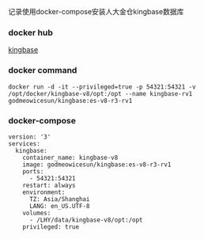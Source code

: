 记录使用docker-compose安装人大金仓kingbase数据库

### docker hub
[kingbase](https://hub.docker.com/r/godmeowicesun/kingbase)

### docker command
```
docker run -d -it --privileged=true -p 54321:54321 -v /opt/docker/kingbase-v8/opt:/opt --name kingbase-rv1 godmeowicesun/kingbase:es-v8-r3-rv1
```

### docker-compose
```
version: '3'
services:
  kingbase:
    container_name: kingbase-v8
    image: godmeowicesun/kingbase:es-v8-r3-rv1
    ports:
      - 54321:54321
    restart: always
    environment:
      TZ: Asia/Shanghai
      LANG: en_US.UTF-8
    volumes:
      - /LHY/data/kingbase-v8/opt:/opt
    privileged: true
```
